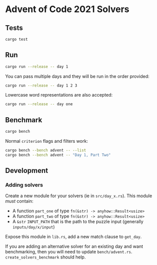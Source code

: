 # Advent of Code 2021 Solvers

## Tests

```bash
cargo test
```

## Run

```bash
cargo run --release -- day 1
```

You can pass multiple days and they will be run in the order provided:
```bash
cargo run --release -- day 1 2 3
```

Lowercase word representations are also accepted:
```bash
cargo run --release -- day one
```

## Benchmark

```bash
cargo bench
```

Normal `criterion` flags and filters work:
```bash
cargo bench --bench advent -- --list
cargo bench --bench advent -- "Day 1, Part Two"
```

## Development

### Adding solvers

Create a new module for your solvers (ie in `src/day_x.rs`). This module *must* contain:

* A function `part_one` of type `fn(&str) -> anyhow::Result<usize>`
* A function `part_two` of type `fn(&str) -> anyhow::Result<usize>`
* A `&str` `INPUT_PATH` that is the path to the puzzle input (generally `inputs/day/x/input`)

Expose this module in `lib.rs`, add a new match clause to `get_day`.

If you are adding an alternative solver for an existing day and want benchmarking, then you will need to update `bench/advent.rs`. `create_solvers_benchmark` should help.

